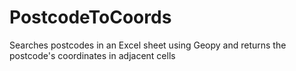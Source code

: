 # PostcodeToCoords
Searches postcodes in an Excel sheet using Geopy and returns the postcode's coordinates in adjacent cells
